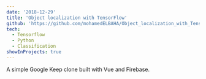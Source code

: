 ```yaml
---
date: '2018-12-29'
title: 'Object localization with TensorFlow'
github: 'https://github.com/mohamedELBAHA/Object_localization_with_TensorFlow_emojis'
tech:
  - Tensorflow
  - Python
  - Classification
showInProjects: true
---
```


A simple Google Keep clone built with Vue and Firebase.
